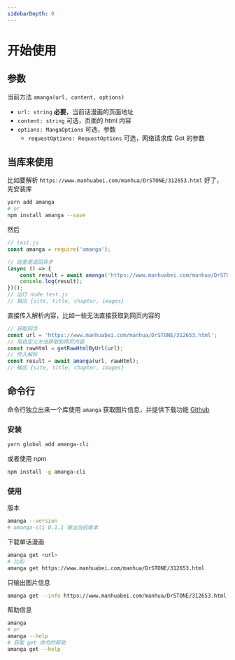 ```yaml
---
sidebarDepth: 0
---
```



# 开始使用

## 参数

当前方法 `amanga(url, content, options)`

- `url: string` **必要**，当前话漫画的页面地址
- `content: string` 可选，页面的 html 内容
- `options: MangaOptions` 可选，参数
  - `requestOptions: RequestOptions` 可选，网络请求库 Got 的参数

## 当库来使用

比如要解析 `https://www.manhuabei.com/manhua/DrSTONE/312653.html` 好了，先安装库

```sh
yarn add amanga
# or
npm install amanga --save
```

然后

```js
// test.js
const amanga = require('amanga');

// 这里是返回异步
(async () => {
    const result = await amanga('https://www.manhuabei.com/manhua/DrSTONE/312653.html');
    console.log(result);
})();
// 运行 node test.js
// 输出 {site, title, chapter, images}
```

直接传入解析内容，比如一些无法直接获取到网页内容的

```js
// 获取网页
const url = 'https://www.manhuabei.com/manhua/DrSTONE/312653.html';
// 用自定义方法获取到网页内容
const rawHtml = getRawHtmlByUrl(url);
// 传入解析
const result = await amanga(url, rawHtml);
// 输出 {site, title, chapter, images}
```

## 命令行

命令行独立出来一个库使用 `amanga` 获取图片信息，并提供下载功能 [Github](https://github.com/minosss/amanga-cli)

### 安装

```sh
yarn global add amanga-cli
```

或者使用 npm

```sh
npm install -g amanga-cli
```

### 使用

版本

```sh
amanga --version
# amanga-cli 0.1.1 输出当前版本
```

下载单话漫画

```sh
amanga get <url>
# 比如
amanga get https://www.manhuabei.com/manhua/DrSTONE/312653.html
```

只输出图片信息

```sh
amanga get --info https://www.manhuabei.com/manhua/DrSTONE/312653.html
```

帮助信息

```sh
amanga
# or
amanga --help
# 获取 get 命令的帮助
amanga get --help
```

